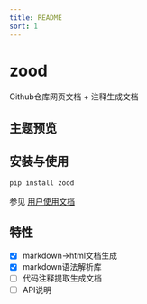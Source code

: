 ```yaml
---
title: README
sort: 1
---
```


# zood

Github仓库网页文档 + 注释生成文档

## 主题预览

## 安装与使用

```bash
pip install zood
```

参见 [用户使用文档](https://luzhixing12345.github.io/zood/)

## 特性

- [x] markdown->html文档生成
- [x] markdown语法解析库
- [ ] 代码注释提取生成文档
- [ ] API说明

<!-- ## 开发

```bash
poetry build
```

```bash
poetry config pypi-token.pypi my-token
```

```bash
poetry publish
``` -->
